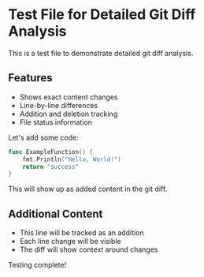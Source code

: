 # Test File for Detailed Git Diff Analysis

This is a test file to demonstrate detailed git diff analysis.

## Features
- Shows exact content changes
- Line-by-line differences  
- Addition and deletion tracking
- File status information

Let's add some code:

```go
func ExampleFunction() {
    fmt.Println("Hello, World!")
    return "success"
}
```

This will show up as added content in the git diff.

## Additional Content
- This line will be tracked as an addition
- Each line change will be visible
- The diff will show context around changes

Testing complete!